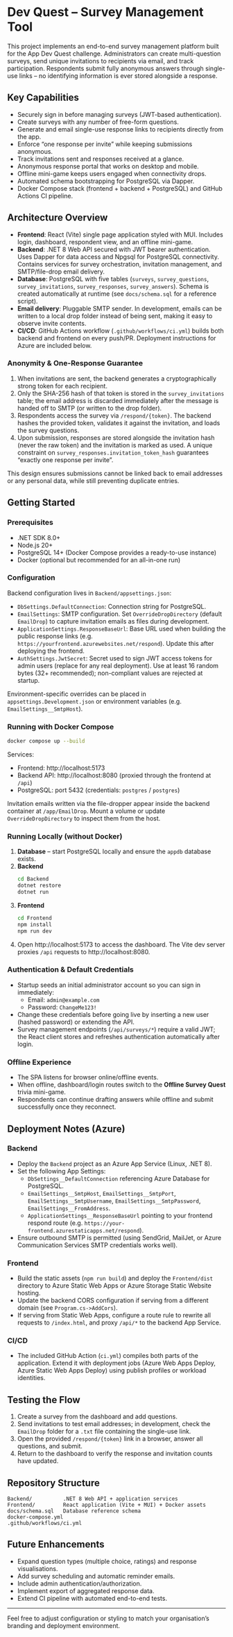 # Dev Quest – Survey Management Tool

This project implements an end-to-end survey management platform built for the App Dev Quest challenge. Administrators can create multi-question surveys, send unique invitations to recipients via email, and track participation. Respondents submit fully anonymous answers through single-use links – no identifying information is ever stored alongside a response.

## Key Capabilities

- Securely sign in before managing surveys (JWT-based authentication).
- Create surveys with any number of free-form questions.
- Generate and email single-use response links to recipients directly from the app.
- Enforce “one response per invite” while keeping submissions anonymous.
- Track invitations sent and responses received at a glance.
- Anonymous response portal that works on desktop and mobile.
- Offline mini-game keeps users engaged when connectivity drops.
- Automated schema bootstrapping for PostgreSQL via Dapper.
- Docker Compose stack (frontend + backend + PostgreSQL) and GitHub Actions CI pipeline.

## Architecture Overview

- **Frontend**: React (Vite) single page application styled with MUI. Includes login, dashboard, respondent view, and an offline mini-game.
- **Backend**: .NET 8 Web API secured with JWT bearer authentication. Uses Dapper for data access and Npgsql for PostgreSQL connectivity. Contains services for survey orchestration, invitation management, and SMTP/file-drop email delivery.
- **Database**: PostgreSQL with five tables (`surveys`, `survey_questions`, `survey_invitations`, `survey_responses`, `survey_answers`). Schema is created automatically at runtime (see `docs/schema.sql` for a reference script).
- **Email delivery**: Pluggable SMTP sender. In development, emails can be written to a local drop folder instead of being sent, making it easy to observe invite contents.
- **CI/CD**: GitHub Actions workflow (`.github/workflows/ci.yml`) builds both backend and frontend on every push/PR. Deployment instructions for Azure are included below.

### Anonymity & One-Response Guarantee

1. When invitations are sent, the backend generates a cryptographically strong token for each recipient.
2. Only the SHA-256 hash of that token is stored in the `survey_invitations` table; the email address is discarded immediately after the message is handed off to SMTP (or written to the drop folder).
3. Respondents access the survey via `/respond/{token}`. The backend hashes the provided token, validates it against the invitation, and loads the survey questions.
4. Upon submission, responses are stored alongside the invitation hash (never the raw token) and the invitation is marked as used. A unique constraint on `survey_responses.invitation_token_hash` guarantees “exactly one response per invite”.

This design ensures submissions cannot be linked back to email addresses or any personal data, while still preventing duplicate entries.

## Getting Started

### Prerequisites

- .NET SDK 8.0+
- Node.js 20+
- PostgreSQL 14+ (Docker Compose provides a ready-to-use instance)
- Docker (optional but recommended for an all-in-one run)

### Configuration

Backend configuration lives in `Backend/appsettings.json`:

- `DbSettings.DefaultConnection`: Connection string for PostgreSQL.
- `EmailSettings`: SMTP configuration. Set `OverrideDropDirectory` (default `EmailDrop`) to capture invitation emails as files during development.
- `ApplicationSettings.ResponseBaseUrl`: Base URL used when building the public response links (e.g. `https://yourfrontend.azurewebsites.net/respond`). Update this after deploying the frontend.
- `AuthSettings.JwtSecret`: Secret used to sign JWT access tokens for admin users (replace for any real deployment). Use at least 16 random bytes (32+ recommended); non-compliant values are rejected at startup.

Environment-specific overrides can be placed in `appsettings.Development.json` or environment variables (e.g. `EmailSettings__SmtpHost`).

### Running with Docker Compose

```bash
docker compose up --build
```

Services:

- Frontend: http://localhost:5173
- Backend API: http://localhost:8080 (proxied through the frontend at `/api`)
- PostgreSQL: port 5432 (credentials: `postgres` / `postgres`)

Invitation emails written via the file-dropper appear inside the backend container at `/app/EmailDrop`. Mount a volume or update `OverrideDropDirectory` to inspect them from the host.

### Running Locally (without Docker)

1. **Database** – start PostgreSQL locally and ensure the `appdb` database exists.
2. **Backend**
   ```bash
   cd Backend
   dotnet restore
   dotnet run
   ```
3. **Frontend**
   ```bash
   cd Frontend
   npm install
   npm run dev
   ```
4. Open http://localhost:5173 to access the dashboard. The Vite dev server proxies `/api` requests to http://localhost:8080.

### Authentication & Default Credentials

- Startup seeds an initial administrator account so you can sign in immediately:
  - Email: `admin@example.com`
  - Password: `ChangeMe123!`
- Change these credentials before going live by inserting a new user (hashed password) or extending the API.
- Survey management endpoints (`/api/surveys/*`) require a valid JWT; the React client stores and refreshes authentication automatically after login.

### Offline Experience

- The SPA listens for browser online/offline events.
- When offline, dashboard/login routes switch to the **Offline Survey Quest** trivia mini-game.
- Respondents can continue drafting answers while offline and submit successfully once they reconnect.

## Deployment Notes (Azure)

### Backend

- Deploy the `Backend` project as an Azure App Service (Linux, .NET 8).
- Set the following App Settings:
  - `DbSettings__DefaultConnection` referencing Azure Database for PostgreSQL.
  - `EmailSettings__SmtpHost`, `EmailSettings__SmtpPort`, `EmailSettings__SmtpUsername`, `EmailSettings__SmtpPassword`, `EmailSettings__FromAddress`.
  - `ApplicationSettings__ResponseBaseUrl` pointing to your frontend respond route (e.g. `https://your-frontend.azurestaticapps.net/respond`).
- Ensure outbound SMTP is permitted (using SendGrid, MailJet, or Azure Communication Services SMTP credentials works well).

### Frontend

- Build the static assets (`npm run build`) and deploy the `Frontend/dist` directory to Azure Static Web Apps or Azure Storage Static Website hosting.
- Update the backend CORS configuration if serving from a different domain (see `Program.cs->AddCors`).
- If serving from Static Web Apps, configure a route rule to rewrite all requests to `/index.html`, and proxy `/api/*` to the backend App Service.

### CI/CD

- The included GitHub Action (`ci.yml`) compiles both parts of the application. Extend it with deployment jobs (Azure Web Apps Deploy, Azure Static Web Apps Deploy) using publish profiles or workload identities.

## Testing the Flow

1. Create a survey from the dashboard and add questions.
2. Send invitations to test email addresses; in development, check the `EmailDrop` folder for a `.txt` file containing the single-use link.
3. Open the provided `/respond/{token}` link in a browser, answer all questions, and submit.
4. Return to the dashboard to verify the response and invitation counts have updated.

## Repository Structure

```
Backend/          .NET 8 Web API + application services
Frontend/         React application (Vite + MUI) + Docker assets
docs/schema.sql   Database reference schema
docker-compose.yml
.github/workflows/ci.yml
```

## Future Enhancements

- Expand question types (multiple choice, ratings) and response visualisations.
- Add survey scheduling and automatic reminder emails.
- Include admin authentication/authorization.
- Implement export of aggregated response data.
- Extend CI pipeline with automated end-to-end tests.

---

Feel free to adjust configuration or styling to match your organisation’s branding and deployment environment.

